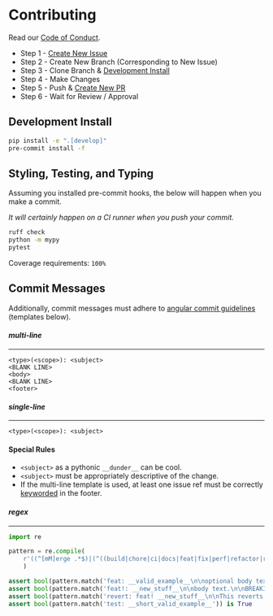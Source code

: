 Contributing
============

Read our [Code of Conduct](https://github.com/dan1hc/ft3/blob/main/CODE_OF_CONDUCT.md).

* Step 1 - [Create New Issue](https://github.com/dan1hc/ft3/issues/new)
* Step 2 - Create New Branch (Corresponding to New Issue)
* Step 3 - Clone Branch & [Development Install](#development-install)
* Step 4 - Make Changes
* Step 5 - Push & [Create New PR](https://github.com/dan1hc/ft3/pulls)
* Step 6 - Wait for Review / Approval

Development Install
-------------------

```bash
pip install -e ".[develop]"
pre-commit install -f
```

Styling, Testing, and Typing
----------------------------

Assuming you installed pre-commit hooks, the below will happen when you make a commit.

*It will certainly happen on a CI runner when you push your commit.*

```bash
ruff check
python -m mypy
pytest
```

Coverage requirements: `100%`

Commit Messages
---------------

Additionally, commit messages must adhere to [angular commit guidelines](https://github.com/angular/angular.js/blob/master/DEVELOPERS.md#commits) (templates below).

#### _multi-line_

---

```
<type>(<scope>): <subject>
<BLANK LINE>
<body>
<BLANK LINE>
<footer>
```

#### _single-line_

---

```
<type>(<scope>): <subject>
```

#### Special Rules

* `<subject>` as a pythonic `__dunder__` can be cool.
* `<subject>` must be appropriately descriptive of the change.
* If the multi-line template is used, at least one issue ref must be correctly [keyworded](https://docs.github.com/en/get-started/writing-on-github/working-with-advanced-formatting/using-keywords-in-issues-and-pull-requests) in the footer.


#### _regex_

---

```python
import re

pattern = re.compile(
    r'((^[mM]erge .*$)|(^((build|chore|ci|docs|feat|fix|perf|refactor|revert|style|test)(\(.+\))?!?: .+)((\n\n(.+)\n\n)((BREAKING CHANGE|DEPRECATED)(: )(.+)\n\n(.+)\n\n\n)?(resolve[ds]? \#[A-Z0-9\-]+|fix(ed|es)? \#[A-Z0-9\-]+|close[ds]? \#[A-Z0-9\-]+)((, )(resolve[ds]? \#[A-Z0-9\-]+|fix(ed|es)? \#[A-Z0-9\-]+|close[ds]? \#[A-Z0-9\-]+))?)?$)|(^revert: ((build|chore|ci|docs|feat|fix|perf|refactor|revert|style|test)(\(.+\))?!?: .+)(\n\n(This reverts commit [a-z0-9]{40}\..*)\n\n)(fix(ed|es)? \#[A-Z0-9\-]+)((, )(fix(ed|es)? \#[A-Z0-9\-]+))?$))'
    )

assert bool(pattern.match('feat: __valid_example__\n\noptional body text\n\ncloses #1, resolve #2')) is True
assert bool(pattern.match('feat!: __new_stuff__\n\nbody text.\n\nBREAKING CHANGE: Breaks stuff.\n\nDetails on how stuff breaks and what to do.\n\n\nresolves #1')) is True
assert bool(pattern.match('revert: feat! __new_stuff__\n\nThis reverts commit 2c4ed28b069267f39974b5da50795c5210040e33. Because reasons.\n\nfixes #TKT-123')) is True
assert bool(pattern.match('test: __short_valid_example__')) is True

```
